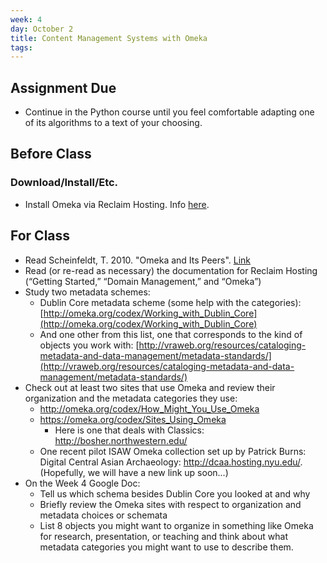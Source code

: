 ```yaml
---
week: 4
day: October 2
title: Content Management Systems with Omeka
tags: 
---
```


## Assignment Due
- Continue in the Python course until you feel comfortable adapting one of its algorithms to a text of your choosing.

## Before Class

### Download/Install/Etc.
- Install Omeka via Reclaim Hosting. Info [here](https://community.reclaimhosting.com/t/installing-omeka-on-reclaim-hosting/193).

## For Class

- Read Scheinfeldt, T. 2010. "Omeka and Its Peers". [Link](http://omeka.org/blog/2010/09/21/omeka-and-peers/)
- Read (or re-read as necessary) the documentation for Reclaim Hosting (“Getting Started,” “Domain Management,” and “Omeka”)
- Study two metadata schemes:
    - Dublin Core metadata scheme (some help with the categories): [http://omeka.org/codex/Working_with_Dublin_Core](http://omeka.org/codex/Working_with_Dublin_Core)
    - And one other from this list, one that corresponds to the kind of objects you work with: [http://vraweb.org/resources/cataloging-metadata-and-data-management/metadata-standards/](http://vraweb.org/resources/cataloging-metadata-and-data-management/metadata-standards/)
- Check out at least two sites that use Omeka and review their organization and the metadata categories they use: 
    - http://omeka.org/codex/How_Might_You_Use_Omeka
    - https://omeka.org/codex/Sites_Using_Omeka
        - Here is one that deals with Classics: http://bosher.northwestern.edu/
    - One recent pilot ISAW Omeka collection set up by Patrick Burns: Digital Central Asian Archaeology: http://dcaa.hosting.nyu.edu/. (Hopefully, we will have a new link up soon...)
- On the Week 4 Google Doc:	
    - Tell us which schema besides Dublin Core you looked at and why
    - Briefly review the Omeka sites with respect to organization and metadata choices or schemata
    - List 8 objects you might want to organize in something like Omeka for research, presentation, or teaching and think about what metadata categories you might want to use to describe them.
